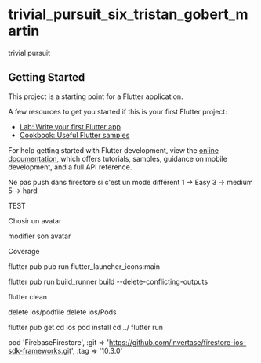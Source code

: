# trivial_pursuit_six_tristan_gobert_martin

trivial pursuit

## Getting Started

This project is a starting point for a Flutter application.

A few resources to get you started if this is your first Flutter project:

- [Lab: Write your first Flutter app](https://docs.flutter.dev/get-started/codelab)
- [Cookbook: Useful Flutter samples](https://docs.flutter.dev/cookbook)

For help getting started with Flutter development, view the
[online documentation](https://docs.flutter.dev/), which offers tutorials,
samples, guidance on mobile development, and a full API reference.


Ne pas push dans firestore si c'est un mode différent 
1 -> Easy 
3 -> medium 
5 -> hard 

TEST 

Chosir un avatar 

modifier son avatar 

Coverage 


flutter pub pub run flutter_launcher_icons:main

flutter pub run build_runner build --delete-conflicting-outputs

flutter clean

delete ios/podfile
delete ios/Pods

flutter pub get
cd ios 
pod install
cd ../ 
flutter run


pod 'FirebaseFirestore', :git => 'https://github.com/invertase/firestore-ios-sdk-frameworks.git', :tag => '10.3.0'